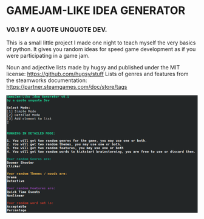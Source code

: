 # GAMEJAM-LIKE IDEA GENERATOR
### V0.1 BY A QUOTE UNQUOTE DEV.

This is a small little project I made one night to teach myself the very basics of python.
It gives you random ideas for speed game development as if you were participating in a
game jam.

Noun and adjective lists made by hugsy and published under the MIT license: https://github.com/hugsy/stuff
Lists of genres and features from the steamworks documentation: https://partner.steamgames.com/doc/store/tags

![Screenshot of the generator function](screenshot.png)
